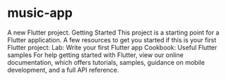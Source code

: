 # music-app
A new Flutter project.  Getting Started This project is a starting point for a Flutter application.  A few resources to get you started if this is your first Flutter project:  Lab: Write your first Flutter app Cookbook: Useful Flutter samples For help getting started with Flutter, view our online documentation, which offers tutorials, samples, guidance on mobile development, and a full API reference.
